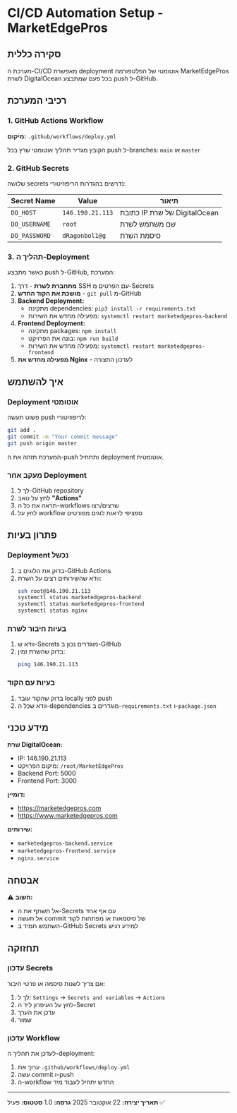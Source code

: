 # CI/CD Automation Setup - MarketEdgePros

## סקירה כללית

מערכת ה-CI/CD מאפשרת deployment אוטומטי של הפלטפורמה MarketEdgePros לשרת DigitalOcean בכל פעם שמתבצע push ל-GitHub.

## רכיבי המערכת

### 1. GitHub Actions Workflow
**מיקום:** `.github/workflows/deploy.yml`

הקובץ מגדיר תהליך אוטומטי שרץ בכל push ל-branches: `main` או `master`

### 2. GitHub Secrets
שלושה secrets נדרשים בהגדרות הריפוזיטורי:

| Secret Name | Value | תיאור |
|------------|-------|-------|
| `DO_HOST` | `146.190.21.113` | כתובת IP של שרת DigitalOcean |
| `DO_USERNAME` | `root` | שם משתמש לשרת |
| `DO_PASSWORD` | `dRagonbol1@g` | סיסמת השרת |

### 3. תהליך ה-Deployment

כאשר מתבצע push ל-GitHub, המערכת:

1. **מתחברת לשרת** - דרך SSH עם הפרטים מ-Secrets
2. **מושכת את הקוד החדש** - `git pull` מ-GitHub
3. **Backend Deployment:**
   - מתקינה dependencies: `pip3 install -r requirements.txt`
   - מפעילה מחדש את השירות: `systemctl restart marketedgepros-backend`
4. **Frontend Deployment:**
   - מתקינה packages: `npm install`
   - בונה את הפרויקט: `npm run build`
   - מפעילה מחדש את השירות: `systemctl restart marketedgepros-frontend`
5. **מפעילה מחדש את Nginx** - לעדכון התצורה

## איך להשתמש

### Deployment אוטומטי

פשוט תעשה push לריפוזיטורי:

```bash
git add .
git commit -m "Your commit message"
git push origin master
```

המערכת תזהה את ה-push ותתחיל deployment אוטומטית.

### מעקב אחר Deployment

1. לך ל-GitHub repository
2. לחץ על טאב **"Actions"**
3. תראה את כל ה-workflows שרצים/רצו
4. לחץ על workflow ספציפי לראות לוגים מפורטים

## פתרון בעיות

### Deployment נכשל

1. בדוק את הלוגים ב-GitHub Actions
2. וודא שהשירותים רצים על השרת:
   ```bash
   ssh root@146.190.21.113
   systemctl status marketedgepros-backend
   systemctl status marketedgepros-frontend
   systemctl status nginx
   ```

### בעיות חיבור לשרת

1. וודא ש-Secrets מוגדרים נכון ב-GitHub
2. בדוק שהשרת זמין:
   ```bash
   ping 146.190.21.113
   ```

### בעיות עם הקוד

1. בדוק שהקוד עובד locally לפני push
2. וודא שכל ה-dependencies מוגדרים ב-`requirements.txt` ו-`package.json`

## מידע טכני

**שרת DigitalOcean:**
- IP: 146.190.21.113
- מיקום הפרויקט: `/root/MarketEdgePros`
- Backend Port: 5000
- Frontend Port: 3000

**דומיין:**
- https://marketedgepros.com
- https://www.marketedgepros.com

**שירותים:**
- `marketedgepros-backend.service`
- `marketedgepros-frontend.service`
- `nginx.service`

## אבטחה

⚠️ **חשוב:** 
- אל תשתף את ה-Secrets עם אף אחד
- אל תעשה commit של סיסמאות או מפתחות לקוד
- השתמש תמיד ב-GitHub Secrets למידע רגיש

## תחזוקה

### עדכון Secrets

אם צריך לשנות סיסמה או פרטי חיבור:

1. לך ל: `Settings` → `Secrets and variables` → `Actions`
2. לחץ על העיפרון ליד ה-Secret
3. עדכן את הערך
4. שמור

### עדכון Workflow

לעדכן את תהליך ה-deployment:

1. ערוך את `.github/workflows/deploy.yml`
2. עשה commit ו-push
3. ה-workflow החדש יתחיל לעבוד מיד

---

**תאריך יצירה:** 22 אוקטובר 2025
**גרסה:** 1.0
**סטטוס:** פעיל ✅

